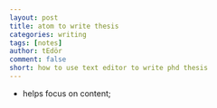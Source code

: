 ```yaml
---
layout: post
title: atom to write thesis
categories: writing
tags: [notes]
author: tEdör
comment: false
short: how to use text editor to write phd thesis
---
```


- helps focus on content; 
